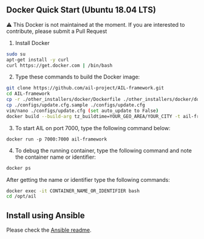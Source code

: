 Docker Quick Start (Ubuntu 18.04 LTS)
------------

:warning:
This Docker is not maintained at the moment.
If you are interested to contribute, please submit a Pull Request


1. Install Docker
```bash
sudo su
apt-get install -y curl
curl https://get.docker.com | /bin/bash
```

2. Type these commands to build the Docker image:
```bash
git clone https://github.com/ail-project/AIL-framework.git
cd AIL-framework
cp -r ./other_installers/docker/Dockerfile ./other_installers/docker/docker_start.sh ./other_installers/docker/pystemon ./
cp ./configs/update.cfg.sample ./configs/update.cfg
vim/nano ./configs/update.cfg (set auto_update to False)
docker build --build-arg tz_buildtime=YOUR_GEO_AREA/YOUR_CITY -t ail-framework .
```
3. To start AIL on port 7000, type the following command below:
```
docker run -p 7000:7000 ail-framework
```

4. To debug the running container, type the following command and note the container name or identifier:
```bash
docker ps
```

After getting the name or identifier type the following commands:
```bash
docker exec -it CONTAINER_NAME_OR_IDENTIFIER bash
cd /opt/ail
```

Install using Ansible
---------------------

Please check the [Ansible readme](ansible/README.md).

